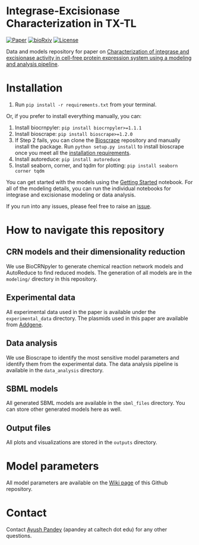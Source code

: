 # Integrase-Excisionase Characterization in TX-TL
[![Paper](https://img.shields.io/badge/doi-10.1021%2Facssynbio.2c00534-brightgreen)](https://pubs.acs.org/doi/10.1021/acssynbio.2c00534)
[![bioRxiv](https://img.shields.io/badge/PDF-bioRxiv-red)](https://www.biorxiv.org/content/10.1101/2022.10.05.511053v1.full.pdf)
[![License](https://img.shields.io/badge/License-MIT-blue.svg)](https://opensource.org/license/mit/)

Data and models repository for paper on [Characterization of integrase and excisionase activity in cell-free protein expression system using a modeling and analysis pipeline](https://pubs.acs.org/doi/pdf/10.1021/acssynbio.2c00534). 

# Installation

1. Run `pip install -r requirements.txt` from your terminal.

Or, if you prefer to install everything manually, you can:
1. Install biocrnpyler: `pip install biocrnpyler>=1.1.1`
2. Install bioscrape: `pip install bioscrape>=1.2.0`
3. If Step 2 fails, you can clone the [Bioscrape](https://github.com/biocircuits/bioscrape/) repository and manually install the package. Run `python setup.py install` to install bioscrape once you meet all the [installation requirements](https://github.com/biocircuits/bioscrape/wiki/Installation).
4. Install autoreduce: `pip install autoreduce`
5. Install seaborn, corner, and tqdm for plotting: `pip install seaborn corner tqdm`

You can get started with the models using the [Getting Started](https://github.com/ayush9pandey/integrase-excisionase-characterization/blob/main/Getting%20started.ipynb) notebook. For all of the modeling details, you can run the individual notebooks for integrase and excisionase modeling or data analysis.

If you run into any issues, please feel free to raise an [issue](https://github.com/ayush9pandey/integrase-excisionase-characterization/issues).

# How to navigate this repository

## CRN models and their dimensionality reduction
We use BioCRNpyler to generate chemical reaction network models and AutoReduce to find reduced models. The generation of all models are in the `modeling/` directory in this repository.

## Experimental data
All experimental data used in the paper is available under the `experimental_data` directory. The plasmids used in this paper are available from [Addgene](https://www.addgene.org/browse/article/28233404/).

## Data analysis
We use Bioscrape to identify the most sensitive model parameters and identify them from the experimental data. The data analysis pipeline is available in the `data_analysis` directory.

## SBML models
All generated SBML models are available in the `sbml_files` directory. You can store other generated models here as well.

## Output files
All plots and visualizations are stored in the `outputs` directory. 

# Model parameters

All model parameters are available on the [Wiki page](https://github.com/ayush9pandey/integrase-excisionase-characterization/wiki/) of this Github repository.

# Contact

Contact [Ayush Pandey](https://www.its.caltech.edu/~apandey/) (apandey at caltech dot edu) for any other questions.
